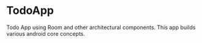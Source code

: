 # TodoApp
Todo App using Room and other architectural components.
This app builds various android core concepts.
